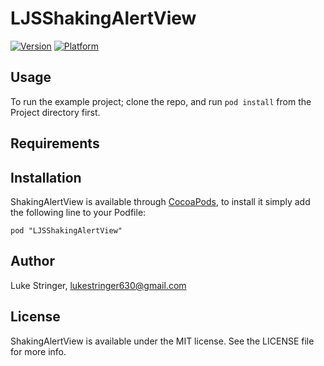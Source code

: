 # LJSShakingAlertView

[![Version](http://cocoapod-badges.herokuapp.com/v/ShakingAlertView/badge.png)](http://cocoadocs.org/docsets/LJSShakingAlertView)
[![Platform](http://cocoapod-badges.herokuapp.com/p/ShakingAlertView/badge.png)](http://cocoadocs.org/docsets/LJSShakingAlertView)

## Usage

To run the example project; clone the repo, and run `pod install` from the Project directory first.

## Requirements

## Installation

ShakingAlertView is available through [CocoaPods](http://cocoapods.org), to install
it simply add the following line to your Podfile:

    pod "LJSShakingAlertView"

## Author

Luke Stringer, lukestringer630@gmail.com

## License

ShakingAlertView is available under the MIT license. See the LICENSE file for more info.

